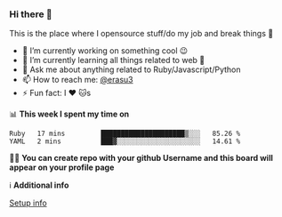 ### Hi there 👋
This is the place where I opensource stuff/do my job and break things :rofl:

- 🔭 I’m currently working on something cool :wink:
- 🌱 I’m currently learning all things related to web 🤪
- 💬 Ask me about anything related to Ruby/Javascript/Python
- 📫 How to reach me: [@erasu3](https://t.me/erasu3)
- ⚡ Fun fact: I :heart: :cat:s

📊 **This week I spent my time on**
<!--START_SECTION:waka-->
```text
Ruby   17 mins         █████████████████████▒░░░   85.26 % 
YAML   2 mins          ███▓░░░░░░░░░░░░░░░░░░░░░   14.61 % 
```
<!--END_SECTION:waka-->

👨‍🏫 **You can create repo with your github Username and this board will appear on your profile page**


ℹ️ **Additional info**

[Setup info](https://github.com/13LD/13LD/blob/master/SETUP.md)
